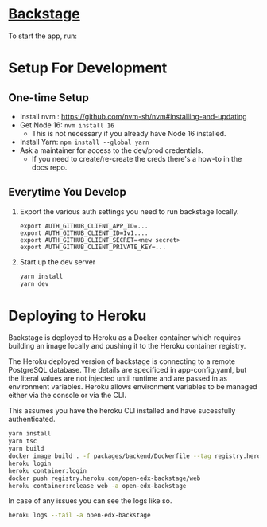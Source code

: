 # [Backstage](https://backstage.io)

To start the app, run:

# Setup For Development

## One-time Setup
- Install nvm : https://github.com/nvm-sh/nvm#installing-and-updating
- Get Node 16: `nvm install 16`
    - This is not necessary if you already have Node 16 installed.
- Install Yarn: `npm install --global yarn`
- Ask a maintainer for access to the dev/prod credentials.
    - If you need to create/re-create the creds there's a how-to in the docs repo.


## Everytime You Develop

1. Export the various auth settings you need to run backstage locally.
    ```
    export AUTH_GITHUB_CLIENT_APP_ID=...
    export AUTH_GITHUB_CLIENT_ID=Iv1....
    export AUTH_GITHUB_CLIENT_SECRET=<new secret>
    export AUTH_GITHUB_CLIENT_PRIVATE_KEY=...
    ```

2. Start up the dev server
    ```sh
    yarn install
    yarn dev
    ```

# Deploying to Heroku

Backstage is deployed to Heroku as a Docker container which requires
building an image locally and pushing it to the Heroku container
registry.

The Heroku deployed version of backstage is connecting to a remote
PostgreSQL database. The details are specificed in app-config.yaml,
but the literal values are not injected until runtime and are passed
in as environment variables. Heroku allows environment variables to be
managed either via the console or via the CLI.

This assumes you have the heroku CLI installed and have sucessfully
authenticated.

```sh
yarn install
yarn tsc
yarn build
docker image build . -f packages/backend/Dockerfile --tag registry.heroku.com/open-edx-backstage/web
heroku login
heroku container:login
docker push registry.heroku.com/open-edx-backstage/web
heroku container:release web -a open-edx-backstage
```

In case of any issues you can see the logs like so.

```sh
heroku logs --tail -a open-edx-backstage
```
